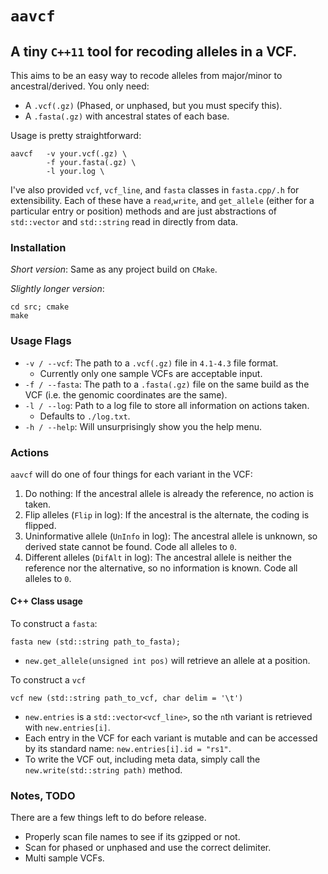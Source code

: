 # `aavcf`
## A tiny `C++11` tool for recoding alleles in a VCF. 

This aims to be an easy way to recode alleles from major/minor to ancestral/derived. You only need:

- A `.vcf(.gz)` (Phased, or unphased, but you must specify this).
- A `.fasta(.gz)` with ancestral states of each base. 

Usage is pretty straightforward:

```{sh}
aavcf   -v your.vcf(.gz) \
        -f your.fasta(.gz) \
        -l your.log \
```
 
I've also provided `vcf`, `vcf_line`, and `fasta` classes in `fasta.cpp/.h` for extensibility. Each of these have a `read`,`write`, and `get_allele` (either for a particular entry or position) methods and are just abstractions of `std::vector` and `std::string` read in directly from data.
  
### Installation

*Short version*: Same as any project build on `CMake`.

*Slightly longer version*: 

```{sh}
cd src; cmake
make
```

### Usage Flags

- `-v / --vcf`: The path to a `.vcf(.gz)` file in `4.1-4.3` file format. 
    - Currently only one sample VCFs are acceptable input.
- `-f / --fasta`: The path to a `.fasta(.gz)` file on the same build as the VCF (i.e. the genomic coordinates are the same).
- `-l / --log`: Path to a log file to store all information on actions taken.
    - Defaults to `./log.txt`.
- `-h / --help`: Will unsurprisingly show you the help menu. 

### Actions

`aavcf` will do one of four things for each variant in the VCF:

1. Do nothing: If the ancestral allele is already the reference, no action is taken.
2. Flip alleles (`Flip` in log): If the ancestral is the alternate, the coding is flipped.
3. Uninformative allele (`UnInfo` in log): The ancestral allele is unknown, so derived state cannot be found. Code all alleles to `0`.
4. Different alleles (`DifAlt` in log): The ancestral allele is neither the reference nor the alternative, so no information is known. Code all alleles to `0`. 


#### C++ Class usage

To construct a `fasta`:

```{c++}
fasta new (std::string path_to_fasta);
```

- `new.get_allele(unsigned int pos)` will retrieve an allele at a position.

To construct a `vcf`

```{c++}
vcf new (std::string path_to_vcf, char delim = '\t')
```

- `new.entries` is a `std::vector<vcf_line>`, so the `n`th variant is retrieved with `new.entries[i]`.
- Each entry in the VCF for each variant is mutable and can be accessed by its standard name: `new.entries[i].id = "rs1"`.
- To write the VCF out, including meta data, simply call the `new.write(std::string path)` method. 


### Notes, TODO

There are a few things left to do before release. 

- Properly scan file names to see if its gzipped or not.
- Scan for phased or unphased and use the correct delimiter. 
- Multi sample VCFs. 




